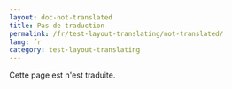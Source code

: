 ```yaml
---
layout: doc-not-translated
title: Pas de traduction
permalink: /fr/test-layout-translating/not-translated/
lang: fr
category: test-layout-translating
---
```


Cette page est n'est traduite.

